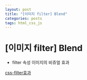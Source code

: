 ```yaml
---
layout: post
title: "[이미지 filter] Blend"
categories: posts
tags: html_css_js
---
```



# [이미지 filter] Blend

- filter 속성 이미지의 비쥬얼 효과


[css-filter효과](https://webzz.tistory.com/444)
